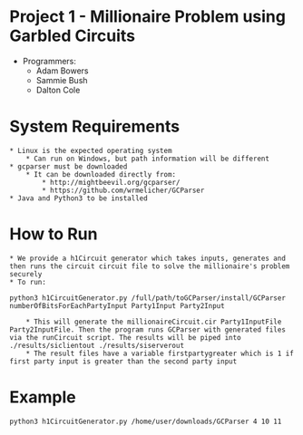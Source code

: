 # Project 1 - Millionaire Problem using Garbled Circuits
* Programmers:
	* Adam Bowers
	* Sammie Bush
	* Dalton Cole

# System Requirements
	* Linux is the expected operating system
		* Can run on Windows, but path information will be different
	* gcparser must be downloaded
		* It can be downloaded directly from:
			* http://mightbeevil.org/gcparser/ 
			* https://github.com/wrmelicher/GCParser
	* Java and Python3 to be installed

# How to Run
	* We provide a h1Circuit generator which takes inputs, generates and then runs the circuit circuit file to solve the millionaire's problem securely
	* To run:
```
python3 h1CircuitGenerator.py /full/path/toGCParser/install/GCParser numberOfBitsForEachPartyInput Party1Input Party2Input
```
		* This will generate the millionaireCircuit.cir Party1InputFile Party2InputFile. Then the program runs GCParser with generated files via the runCircuit script. The results will be piped into ./results/siclientout ./results/siserverout
		* The result files have a variable firstpartygreater which is 1 if first party input is greater than the second party input

# Example
```
python3 h1CircuitGenerator.py /home/user/downloads/GCParser 4 10 11
```